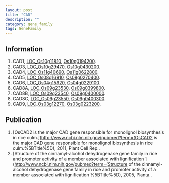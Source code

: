 ```yaml
---
layout: post
title: "CAD"
description: ""
category: gene family
tags: GeneFamily
---
```


## Information
1. CAD1, [LOC_Os10g11810](http://rice.plantbiology.msu.edu/cgi-bin/ORF_infopage.cgi?orf=LOC_Os10g11810), [Os10g0194200](http://rapdb.dna.affrc.go.jp/viewer/gbrowse_details/irgsp1?name=Os10g0194200).
2. CAD3, [LOC_Os10g29470](http://rice.plantbiology.msu.edu/cgi-bin/ORF_infopage.cgi?orf=LOC_Os10g29470), [Os10g0430200](http://rapdb.dna.affrc.go.jp/viewer/gbrowse_details/irgsp1?name=Os10g0430200).
3. CAD4, [LOC_Os11g40690](http://rice.plantbiology.msu.edu/cgi-bin/ORF_infopage.cgi?orf=LOC_Os11g40690), [Os11g0622800](http://rapdb.dna.affrc.go.jp/viewer/gbrowse_details/irgsp1?name=Os11g0622800).
4. CAD5, [LOC_Os08g16910](http://rice.plantbiology.msu.edu/cgi-bin/ORF_infopage.cgi?orf=LOC_Os08g16910), [Os08g0270400](http://rapdb.dna.affrc.go.jp/viewer/gbrowse_details/irgsp1?name=Os08g0270400).
5. CAD6, [LOC_Os04g15920](http://rice.plantbiology.msu.edu/cgi-bin/ORF_infopage.cgi?orf=LOC_Os04g15920), [Os04g0229100](http://rapdb.dna.affrc.go.jp/viewer/gbrowse_details/irgsp1?name=Os04g0229100).
6. CAD8A, [LOC_Os09g23530](http://rice.plantbiology.msu.edu/cgi-bin/ORF_infopage.cgi?orf=LOC_Os09g23530), [Os09g0399800](http://rapdb.dna.affrc.go.jp/viewer/gbrowse_details/irgsp1?name=Os09g0399800).
7. CAD8B, [LOC_Os09g23540](http://rice.plantbiology.msu.edu/cgi-bin/ORF_infopage.cgi?orf=LOC_Os09g23540), [Os09g0400000](http://rapdb.dna.affrc.go.jp/viewer/gbrowse_details/irgsp1?name=Os09g0400000).
8. CAD8C, [LOC_Os09g23550](http://rice.plantbiology.msu.edu/cgi-bin/ORF_infopage.cgi?orf=LOC_Os09g23550), [Os09g0400300](http://rapdb.dna.affrc.go.jp/viewer/gbrowse_details/irgsp1?name=Os09g0400300).
9. CAD9, [LOC_Os03g12270](http://rice.plantbiology.msu.edu/cgi-bin/ORF_infopage.cgi?orf=LOC_Os03g12270), [Os03g0223200](http://rapdb.dna.affrc.go.jp/viewer/gbrowse_details/irgsp1?name=Os03g0223200).

## Publication
1. [OsCAD2 is the major CAD gene responsible for monolignol biosynthesis in rice culm.](http://www.ncbi.nlm.nih.gov/pubmed?term=(OsCAD2 is the major CAD gene responsible for monolignol biosynthesis in rice culm.%5BTitle%5D), 2011, Plant Cell Rep..
2. [Structure of the cinnamyl-alcohol dehydrogenase gene family in rice and promoter activity of a member associated with lignification ](http://www.ncbi.nlm.nih.gov/pubmed?term=(Structure of the cinnamyl-alcohol dehydrogenase gene family in rice and promoter activity of a member associated with lignification %5BTitle%5D), 2005, Planta..


